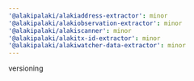 ```yaml
---
'@alakipalaki/alakiaddress-extractor': minor
'@alakipalaki/alakiobservation-extractor': minor
'@alakipalaki/alakiscanner': minor
'@alakipalaki/alakitx-id-extractor': minor
'@alakipalaki/alakiwatcher-data-extractor': minor
---
```


versioning
